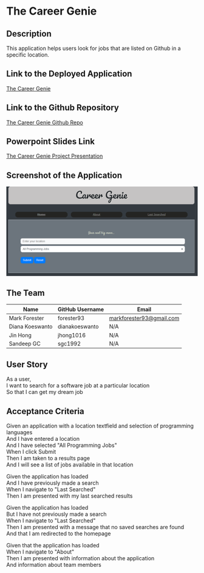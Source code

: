 # The Career Genie

## Description

This application helps users look for jobs that are listed on Github in a specific location.

## Link to the Deployed Application

[The Career Genie](https://forester93.github.io/job-genie/)

## Link to the Github Repository

[The Career Genie Github Repo](https://github.com/Forester93/job-genie/)

## Powerpoint Slides Link

[The Career Genie Project Presentation](https://prezi.com/p/mzpondrwgaru/career-genie/)

## Screenshot of the Application

![Screenshot of the page](./assets/images/job-genie.png)

## The Team

| Name            | GitHub Username | Email                    |
| --------------- | --------------- | ------------------------ |
| Mark Forester   | forester93      | markforester93@gmail.com |
| Diana Koeswanto | dianakoeswanto  | N/A                      |
| Jin Hong        | jhong1016       | N/A                      |
| Sandeep GC      | sgc1992         | N/A                      |

## User Story

As a user,  
I want to search for a software job at a particular location  
So that I can get my dream job

## Acceptance Criteria

Given an application with a location textfield and selection of programming languages  
And I have entered a location  
And I have selected "All Programming Jobs"  
When I click Submit  
Then I am taken to a results page  
And I will see a list of jobs available in that location

Given the application has loaded  
And I have previously made a search  
When I navigate to "Last Searched"  
Then I am presented with my last searched results

Given the application has loaded  
But I have not previously made a search  
When I navigate to "Last Searched"  
Then I am presented with a message that no saved searches are found  
And that I am redirected to the homepage

Given that the application has loaded  
When I navigate to "About"  
Then I am presented with information about the application  
And information about team members
